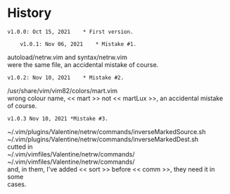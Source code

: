 # History

	v1.0.0: Oct 15, 2021	* First version.

        v1.0.1: Nov 06, 2021    * Mistake #1. 
autoload/netrw.vim and syntax/netrw.vim \
were the same file, an accidental mistake of course.

	v1.0.2: Nov 10, 2021	* Mistake #2.
/usr/share/vim/vim82/colors/mart.vim \
wrong colour name,  << mart >>  not  << martLux >>, an  accidental mistake of
course.

	v1.0.3 Nov 10, 2021	*Mistake #3.
~/.vim/plugins/Valentine/netrw/commands/inverseMarkedSource.sh \
~/.vim/plugins/Valentine/netrw/commands/inverseMarkedDest.sh \
cutted in \
~/.vim/vimfiles/Valentine/netrw/commands/ \
~/.vim/vimfiles/Valentine/netrw/commands/ \
and, in them, I've added << sort >>  before  << comm >>, they need it in some \
cases.
